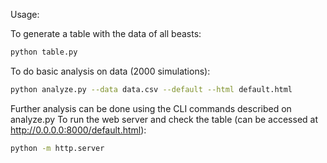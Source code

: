 Usage:

To generate a table with the data of all beasts:
~~~bash
python table.py
~~~
To do basic analysis on data (2000 simulations):
~~~bash
python analyze.py --data data.csv --default --html default.html
~~~
Further analysis can be done using the CLI commands described on analyze.py
To run the web server and check the table (can be accessed at http://0.0.0.0:8000/default.html):
~~~bash
python -m http.server
~~~